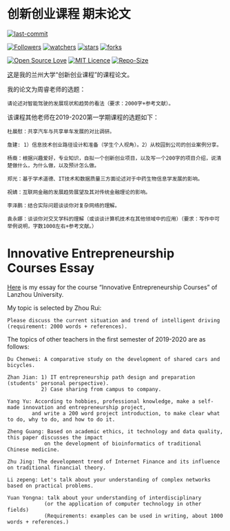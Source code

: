 # 创新创业课程 期末论文

[![last-commit](https://img.shields.io/github/last-commit/HollowMan6/Answers-for-My-LZU-UG-Courses)](../../../graphs/commit-activity)

[![Followers](https://img.shields.io/github/followers/HollowMan6?style=social)](https://github.com/HollowMan6?tab=followers)
[![watchers](https://img.shields.io/github/watchers/HollowMan6/Answers-for-My-LZU-UG-Courses?style=social)](../../../watchers)
[![stars](https://img.shields.io/github/stars/HollowMan6/Answers-for-My-LZU-UG-Courses?style=social)](../../../stargazers)
[![forks](https://img.shields.io/github/forks/HollowMan6/Answers-for-My-LZU-UG-Courses?style=social)](../../../network/members)

[![Open Source Love](https://badges.frapsoft.com/os/v1/open-source.svg?v=103)](https://hollowman6.github.io/fund.html)
[![MIT Licence](https://badges.frapsoft.com/os/mit/mit.svg?v=103)](https://opensource.org/licenses/mit-license.php)
[![Repo-Size](https://img.shields.io/github/repo-size/HollowMan6/Answers-for-My-LZU-UG-Courses.svg)](../../../archive/master.zip)

[这](./智能驾驶的现状与前景.pdf)是我的兰州大学“创新创业课程”的课程论文。

我的论文为周睿老师的选题：

```text
请论述对智能驾驶的发展现状和趋势的看法（要求：2000字+参考文献）。
```

该课程其他老师在2019-2020第一学期课程的选题如下：

```text
杜晨慰：共享汽车与共享单车发展的对比调研。

詹建: 1）信息技术创业路径设计和准备（学生个人视角）。2）从校园到公司的创业案例分享。

杨裔：根据兴趣爱好，专业知识，自拟一个创新创业项目，以及写一个200字的项目介绍，说清楚做什么，为什么做，以及预计怎么做。

郑光：基于学术道德、IT技术和数据质量三方面论述对于中药生物信息学发展的影响。

祝婧：互联网金融的发展趋势展望及其对传统金融理论的影响。

李泽鹏：结合实际问题谈谈你对复杂网络的理解。

袁永娜：谈谈你对交叉学科的理解（或谈谈计算机技术在其他领域中的应用）（要求：写作中可举例说明，字数1000左右+参考文献。）
```

# Innovative Entrepreneurship Courses Essay

[Here](./智能驾驶的现状与前景.pdf) is my essay for the course “Innovative Entrepreneurship Courses” of Lanzhou University.

My topic is selected by Zhou Rui:

```text
Please discuss the current situation and trend of intelligent driving (requirement: 2000 words + references).
```

The topics of other teachers in the first semester of 2019-2020 are as follows:

```text
Du Chenwei: A comparative study on the development of shared cars and bicycles.

Zhan Jian: 1) IT entrepreneurship path design and preparation (students' personal perspective).
           2) Case sharing from campus to company.

Yang Yu: According to hobbies, professional knowledge, make a self-made innovation and entrepreneurship project, 
        and write a 200 word project introduction, to make clear what to do, why to do, and how to do it.

Zheng Guang: Based on academic ethics, it technology and data quality, this paper discusses the impact 
            on the development of bioinformatics of traditional Chinese medicine.

Zhu Jing: The development trend of Internet Finance and its influence on traditional financial theory.

Li zepeng: Let's talk about your understanding of complex networks based on practical problems.

Yuan Yongna: talk about your understanding of interdisciplinary
            (or the application of computer technology in other fields)
            (Requirements: examples can be used in writing, about 1000 words + references.)
```
